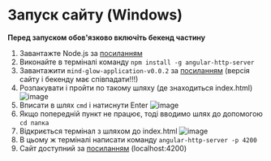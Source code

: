 # Запуск сайту (Windows)
**Перед запуском обов'язково включіть бекенд частину**
1. Завантажте Node.js за [посиланням](https://nodejs.org/en)
2. Виконайте в терміналі команду `npm install -g angular-http-server`
3. Завантажити `mind-glow-application-v0.0.2` за [посиланням](https://github.com/Natus-Vincere-Programming/MindGlow-application/releases) (версія сайту і бекенду має співпадати!!!)
4. Розпакувати і пройти по такому шляху (де знаходиться index.html) ![image](https://github.com/Natus-Vincere-Programming/MindGlow-application/assets/113195769/243ee096-09fd-4b23-b726-013954fee1d0)
5. Вписати в шлях `cmd` і натиснути Enter ![image](https://github.com/Natus-Vincere-Programming/MindGlow-application/assets/113195769/b1ba5144-30e8-4e04-95bd-e8f3f900bff1)
6. Якщо попередній пункт не працює, тоді вводимо шлях до допомогою `cd папка`
7. Відкриється термінал з шляхом до index.html ![image](https://github.com/Natus-Vincere-Programming/MindGlow-application/assets/113195769/93d5ed4a-bbd8-4dd4-a42c-8f1722a914db)
8. В цьому ж терміналі написати команду `angular-http-server -p 4200`
9. Сайт доступний за [посиланням](http://localhost:4200) (localhost:4200)


